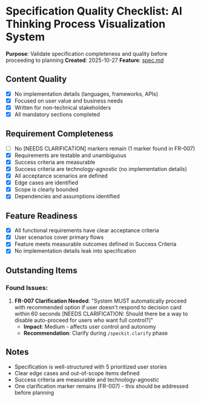 # Specification Quality Checklist: AI Thinking Process Visualization System

**Purpose**: Validate specification completeness and quality before proceeding to planning
**Created**: 2025-10-27
**Feature**: [spec.md](../spec.md)

## Content Quality

- [x] No implementation details (languages, frameworks, APIs)
- [x] Focused on user value and business needs
- [x] Written for non-technical stakeholders
- [x] All mandatory sections completed

## Requirement Completeness

- [ ] No [NEEDS CLARIFICATION] markers remain (1 marker found in FR-007)
- [x] Requirements are testable and unambiguous
- [x] Success criteria are measurable
- [x] Success criteria are technology-agnostic (no implementation details)
- [x] All acceptance scenarios are defined
- [x] Edge cases are identified
- [x] Scope is clearly bounded
- [x] Dependencies and assumptions identified

## Feature Readiness

- [x] All functional requirements have clear acceptance criteria
- [x] User scenarios cover primary flows
- [x] Feature meets measurable outcomes defined in Success Criteria
- [x] No implementation details leak into specification

## Outstanding Items

### Found Issues:

1. **FR-007 Clarification Needed**: "System MUST automatically proceed with recommended option if user doesn't respond to decision card within 60 seconds [NEEDS CLARIFICATION: Should there be a way to disable auto-proceed for users who want full control?]"
   - **Impact**: Medium - affects user control and autonomy
   - **Recommendation**: Clarify during `/speckit.clarify` phase

## Notes

- Specification is well-structured with 5 prioritized user stories
- Clear edge cases and out-of-scope items defined
- Success criteria are measurable and technology-agnostic
- One clarification marker remains (FR-007) - this should be addressed before planning
